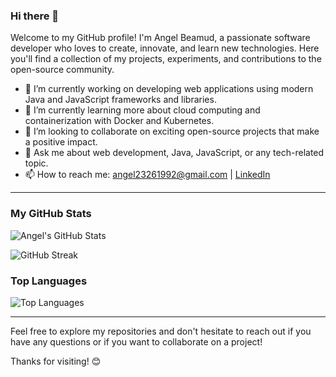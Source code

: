 ### Hi there 👋

<!--
**angelbeamud/angelbeamud** is a ✨ _special_ ✨ repository because its `README.md` (this file) appears on your GitHub profile.
-->

Welcome to my GitHub profile! I'm Angel Beamud, a passionate software developer who loves to create, innovate, and learn new technologies. Here you'll find a collection of my projects, experiments, and contributions to the open-source community.

- 🔭 I’m currently working on developing web applications using modern Java and JavaScript frameworks and libraries.
- 🌱 I’m currently learning more about cloud computing and containerization with Docker and Kubernetes.
- 👯 I’m looking to collaborate on exciting open-source projects that make a positive impact.
- 💬 Ask me about web development, Java, JavaScript, or any tech-related topic.
- 📫 How to reach me: [angel23261992@gmail.com](mailto:angel23261992@gmail.com) | [LinkedIn](https://www.linkedin.com/in/%C3%A1ngel-l%C3%B3pez-beamud-865102236/)

---

### My GitHub Stats

![Angel's GitHub Stats](https://github-readme-stats.vercel.app/api?username=angelbeamud&show_icons=true&theme=radical)

![GitHub Streak](https://streak-stats.demolab.com/?user=angelbeamud&theme=radical)

### Top Languages

![Top Languages](https://github-readme-stats.vercel.app/api/top-langs/?username=angelbeamud&layout=compact&theme=radical)

---

Feel free to explore my repositories and don't hesitate to reach out if you have any questions or if you want to collaborate on a project!

Thanks for visiting! 😊
